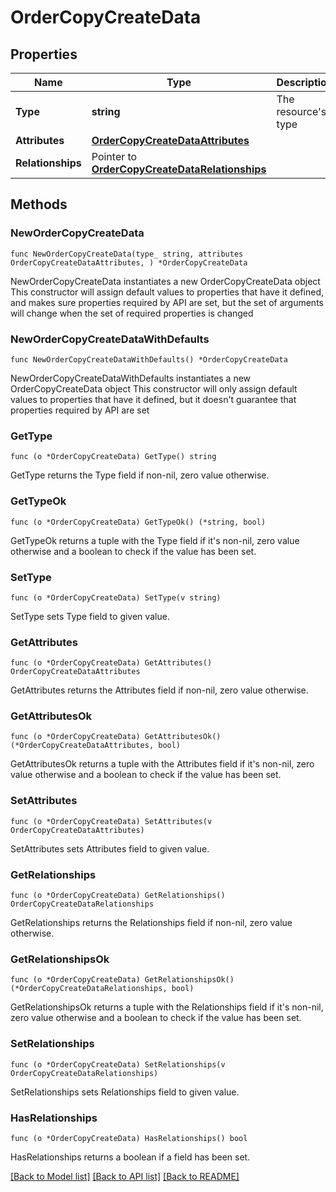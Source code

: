 # OrderCopyCreateData

## Properties

Name | Type | Description | Notes
------------ | ------------- | ------------- | -------------
**Type** | **string** | The resource&#39;s type | 
**Attributes** | [**OrderCopyCreateDataAttributes**](OrderCopyCreateDataAttributes.md) |  | 
**Relationships** | Pointer to [**OrderCopyCreateDataRelationships**](OrderCopyCreateDataRelationships.md) |  | [optional] 

## Methods

### NewOrderCopyCreateData

`func NewOrderCopyCreateData(type_ string, attributes OrderCopyCreateDataAttributes, ) *OrderCopyCreateData`

NewOrderCopyCreateData instantiates a new OrderCopyCreateData object
This constructor will assign default values to properties that have it defined,
and makes sure properties required by API are set, but the set of arguments
will change when the set of required properties is changed

### NewOrderCopyCreateDataWithDefaults

`func NewOrderCopyCreateDataWithDefaults() *OrderCopyCreateData`

NewOrderCopyCreateDataWithDefaults instantiates a new OrderCopyCreateData object
This constructor will only assign default values to properties that have it defined,
but it doesn't guarantee that properties required by API are set

### GetType

`func (o *OrderCopyCreateData) GetType() string`

GetType returns the Type field if non-nil, zero value otherwise.

### GetTypeOk

`func (o *OrderCopyCreateData) GetTypeOk() (*string, bool)`

GetTypeOk returns a tuple with the Type field if it's non-nil, zero value otherwise
and a boolean to check if the value has been set.

### SetType

`func (o *OrderCopyCreateData) SetType(v string)`

SetType sets Type field to given value.


### GetAttributes

`func (o *OrderCopyCreateData) GetAttributes() OrderCopyCreateDataAttributes`

GetAttributes returns the Attributes field if non-nil, zero value otherwise.

### GetAttributesOk

`func (o *OrderCopyCreateData) GetAttributesOk() (*OrderCopyCreateDataAttributes, bool)`

GetAttributesOk returns a tuple with the Attributes field if it's non-nil, zero value otherwise
and a boolean to check if the value has been set.

### SetAttributes

`func (o *OrderCopyCreateData) SetAttributes(v OrderCopyCreateDataAttributes)`

SetAttributes sets Attributes field to given value.


### GetRelationships

`func (o *OrderCopyCreateData) GetRelationships() OrderCopyCreateDataRelationships`

GetRelationships returns the Relationships field if non-nil, zero value otherwise.

### GetRelationshipsOk

`func (o *OrderCopyCreateData) GetRelationshipsOk() (*OrderCopyCreateDataRelationships, bool)`

GetRelationshipsOk returns a tuple with the Relationships field if it's non-nil, zero value otherwise
and a boolean to check if the value has been set.

### SetRelationships

`func (o *OrderCopyCreateData) SetRelationships(v OrderCopyCreateDataRelationships)`

SetRelationships sets Relationships field to given value.

### HasRelationships

`func (o *OrderCopyCreateData) HasRelationships() bool`

HasRelationships returns a boolean if a field has been set.


[[Back to Model list]](../README.md#documentation-for-models) [[Back to API list]](../README.md#documentation-for-api-endpoints) [[Back to README]](../README.md)


